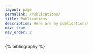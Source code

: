 ```yaml
---
layout: page
permalink: /Publications/
title: Publications
description: Here are my publications!
nav: true
nav_order: 2
---
```


<!-- _pages/publications.md -->
<div class="publications">

{% bibliography %}

</div>
